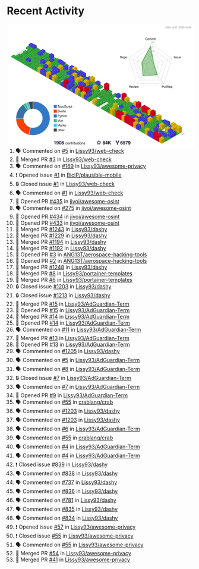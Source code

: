 # Recent Activity

<!-- Summary card -->
<a href="https://github.com/Lissy93/Lissy93/blob/master/METRICS.md">
  <img
    align="right"
    width="500"
    alt="Profile data, generated with yoshi389111/github-profile-3d-contrib"
    src="https://raw.githubusercontent.com/Lissy93/Lissy93/master/profile-3d-contrib/profile-gitblock.svg"
  />
</a>

<!--START_SECTION:activity-->
1. 🗣 Commented on [#5](https://github.com/Lissy93/web-check/issues/5) in [Lissy93/web-check](https://github.com/Lissy93/web-check)
2. 🎉 Merged PR [#3](https://github.com/Lissy93/web-check/pull/3) in [Lissy93/web-check](https://github.com/Lissy93/web-check)
3. 🗣 Commented on [#169](https://github.com/Lissy93/awesome-privacy/issues/169) in [Lissy93/awesome-privacy](https://github.com/Lissy93/awesome-privacy)
4. ❗ Opened issue [#1](https://github.com/BiciP/plausible-mobile/issues/1) in [BiciP/plausible-mobile](https://github.com/BiciP/plausible-mobile)
5. 🔒 Closed issue [#1](https://github.com/Lissy93/web-check/issues/1) in [Lissy93/web-check](https://github.com/Lissy93/web-check)
6. 🗣 Commented on [#1](https://github.com/Lissy93/web-check/issues/1) in [Lissy93/web-check](https://github.com/Lissy93/web-check)
7. 💪 Opened PR [#435](https://github.com/jivoi/awesome-osint/pull/435) in [jivoi/awesome-osint](https://github.com/jivoi/awesome-osint)
8. 🗣 Commented on [#275](https://github.com/jivoi/awesome-osint/issues/275) in [jivoi/awesome-osint](https://github.com/jivoi/awesome-osint)
9. 💪 Opened PR [#434](https://github.com/jivoi/awesome-osint/pull/434) in [jivoi/awesome-osint](https://github.com/jivoi/awesome-osint)
10. 💪 Opened PR [#433](https://github.com/jivoi/awesome-osint/pull/433) in [jivoi/awesome-osint](https://github.com/jivoi/awesome-osint)
11. 🎉 Merged PR [#1243](https://github.com/Lissy93/dashy/pull/1243) in [Lissy93/dashy](https://github.com/Lissy93/dashy)
12. 🎉 Merged PR [#1229](https://github.com/Lissy93/dashy/pull/1229) in [Lissy93/dashy](https://github.com/Lissy93/dashy)
13. 🎉 Merged PR [#1194](https://github.com/Lissy93/dashy/pull/1194) in [Lissy93/dashy](https://github.com/Lissy93/dashy)
14. 🎉 Merged PR [#1192](https://github.com/Lissy93/dashy/pull/1192) in [Lissy93/dashy](https://github.com/Lissy93/dashy)
15. 💪 Opened PR [#3](https://github.com/ANG13T/aerospace-hacking-tools/pull/3) in [ANG13T/aerospace-hacking-tools](https://github.com/ANG13T/aerospace-hacking-tools)
16. 💪 Opened PR [#2](https://github.com/ANG13T/aerospace-hacking-tools/pull/2) in [ANG13T/aerospace-hacking-tools](https://github.com/ANG13T/aerospace-hacking-tools)
17. 🎉 Merged PR [#1248](https://github.com/Lissy93/dashy/pull/1248) in [Lissy93/dashy](https://github.com/Lissy93/dashy)
18. 🎉 Merged PR [#8](https://github.com/Lissy93/portainer-templates/pull/8) in [Lissy93/portainer-templates](https://github.com/Lissy93/portainer-templates)
19. 🎉 Merged PR [#6](https://github.com/Lissy93/portainer-templates/pull/6) in [Lissy93/portainer-templates](https://github.com/Lissy93/portainer-templates)
20. 🔒 Closed issue [#1203](https://github.com/Lissy93/dashy/issues/1203) in [Lissy93/dashy](https://github.com/Lissy93/dashy)
21. 🔒 Closed issue [#1213](https://github.com/Lissy93/dashy/issues/1213) in [Lissy93/dashy](https://github.com/Lissy93/dashy)
22. 🎉 Merged PR [#15](https://github.com/Lissy93/AdGuardian-Term/pull/15) in [Lissy93/AdGuardian-Term](https://github.com/Lissy93/AdGuardian-Term)
23. 💪 Opened PR [#15](https://github.com/Lissy93/AdGuardian-Term/pull/15) in [Lissy93/AdGuardian-Term](https://github.com/Lissy93/AdGuardian-Term)
24. 🎉 Merged PR [#14](https://github.com/Lissy93/AdGuardian-Term/pull/14) in [Lissy93/AdGuardian-Term](https://github.com/Lissy93/AdGuardian-Term)
25. 💪 Opened PR [#14](https://github.com/Lissy93/AdGuardian-Term/pull/14) in [Lissy93/AdGuardian-Term](https://github.com/Lissy93/AdGuardian-Term)
26. 🗣 Commented on [#11](https://github.com/Lissy93/AdGuardian-Term/issues/11) in [Lissy93/AdGuardian-Term](https://github.com/Lissy93/AdGuardian-Term)
27. 🎉 Merged PR [#13](https://github.com/Lissy93/AdGuardian-Term/pull/13) in [Lissy93/AdGuardian-Term](https://github.com/Lissy93/AdGuardian-Term)
28. 💪 Opened PR [#13](https://github.com/Lissy93/AdGuardian-Term/pull/13) in [Lissy93/AdGuardian-Term](https://github.com/Lissy93/AdGuardian-Term)
29. 🗣 Commented on [#1205](https://github.com/Lissy93/dashy/issues/1205) in [Lissy93/dashy](https://github.com/Lissy93/dashy)
30. 🗣 Commented on [#5](https://github.com/Lissy93/AdGuardian-Term/issues/5) in [Lissy93/AdGuardian-Term](https://github.com/Lissy93/AdGuardian-Term)
31. 🗣 Commented on [#8](https://github.com/Lissy93/AdGuardian-Term/issues/8) in [Lissy93/AdGuardian-Term](https://github.com/Lissy93/AdGuardian-Term)
32. 🔒 Closed issue [#7](https://github.com/Lissy93/AdGuardian-Term/issues/7) in [Lissy93/AdGuardian-Term](https://github.com/Lissy93/AdGuardian-Term)
33. 🗣 Commented on [#7](https://github.com/Lissy93/AdGuardian-Term/issues/7) in [Lissy93/AdGuardian-Term](https://github.com/Lissy93/AdGuardian-Term)
34. 💪 Opened PR [#9](https://github.com/Lissy93/AdGuardian-Term/pull/9) in [Lissy93/AdGuardian-Term](https://github.com/Lissy93/AdGuardian-Term)
35. 🗣 Commented on [#55](https://github.com/crablang/crab/issues/55) in [crablang/crab](https://github.com/crablang/crab)
36. 🗣 Commented on [#1203](https://github.com/Lissy93/dashy/issues/1203) in [Lissy93/dashy](https://github.com/Lissy93/dashy)
37. 🗣 Commented on [#1203](https://github.com/Lissy93/dashy/issues/1203) in [Lissy93/dashy](https://github.com/Lissy93/dashy)
38. 🗣 Commented on [#6](https://github.com/Lissy93/AdGuardian-Term/issues/6) in [Lissy93/AdGuardian-Term](https://github.com/Lissy93/AdGuardian-Term)
39. 🗣 Commented on [#55](https://github.com/crablang/crab/issues/55) in [crablang/crab](https://github.com/crablang/crab)
40. 🗣 Commented on [#4](https://github.com/Lissy93/AdGuardian-Term/issues/4) in [Lissy93/AdGuardian-Term](https://github.com/Lissy93/AdGuardian-Term)
41. 🗣 Commented on [#4](https://github.com/Lissy93/AdGuardian-Term/issues/4) in [Lissy93/AdGuardian-Term](https://github.com/Lissy93/AdGuardian-Term)
42. ❗️ Closed issue [#839](https://github.com/Lissy93/dashy/issues/839) in [Lissy93/dashy](https://github.com/Lissy93/dashy)
43. 🗣 Commented on [#838](https://github.com/Lissy93/dashy/issues/838) in [Lissy93/dashy](https://github.com/Lissy93/dashy)
44. 🗣 Commented on [#737](https://github.com/Lissy93/dashy/issues/737) in [Lissy93/dashy](https://github.com/Lissy93/dashy)
45. 🗣 Commented on [#836](https://github.com/Lissy93/dashy/issues/836) in [Lissy93/dashy](https://github.com/Lissy93/dashy)
46. 🗣 Commented on [#781](https://github.com/Lissy93/dashy/issues/781) in [Lissy93/dashy](https://github.com/Lissy93/dashy)
47. 🗣 Commented on [#835](https://github.com/Lissy93/dashy/issues/835) in [Lissy93/dashy](https://github.com/Lissy93/dashy)
48. 🗣 Commented on [#834](https://github.com/Lissy93/dashy/issues/834) in [Lissy93/dashy](https://github.com/Lissy93/dashy)
49. ❗️ Opened issue [#57](https://github.com/Lissy93/awesome-privacy/issues/57) in [Lissy93/awesome-privacy](https://github.com/Lissy93/awesome-privacy)
50. ❗️ Closed issue [#55](https://github.com/Lissy93/awesome-privacy/issues/55) in [Lissy93/awesome-privacy](https://github.com/Lissy93/awesome-privacy)
51. 🗣 Commented on [#55](https://github.com/Lissy93/awesome-privacy/issues/55) in [Lissy93/awesome-privacy](https://github.com/Lissy93/awesome-privacy)
52. 🎉 Merged PR [#54](https://github.com/Lissy93/awesome-privacy/pull/54) in [Lissy93/awesome-privacy](https://github.com/Lissy93/awesome-privacy)
53. 🎉 Merged PR [#41](https://github.com/Lissy93/awesome-privacy/pull/41) in [Lissy93/awesome-privacy](https://github.com/Lissy93/awesome-privacy)
<!--END_SECTION:activity-->
